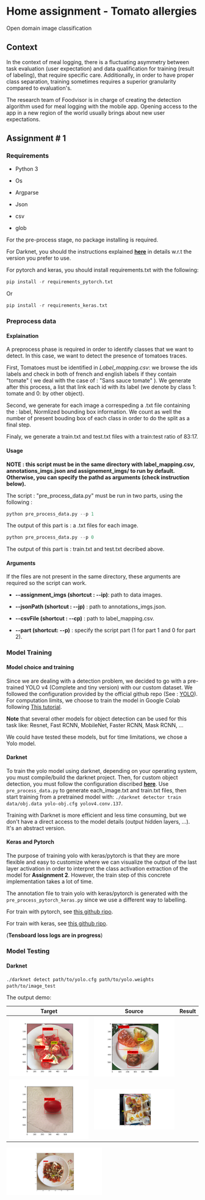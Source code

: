 # Home assignment - Tomato allergies

Open domain image classification

## Context

In the context of meal logging, there is a fluctuating asymmetry between task evaluation (user expectation) and data qualification for training (result of labeling), that require specific care. Additionally, in order to have proper class separation, training sometimes requires a superior granularity compared to evaluation's. 

The research team of Foodvisor is in charge of creating the detection algorithm used for meal logging with the mobile app. Opening access to the app in a new region of the world usually brings about new user expectations.

## Assignment # 1

### Requirements

* Python 3

* Os

* Argparse

* Json

* csv

* glob

For the pre-process stage, no package installing is required.

For Darknet, you should the instructions explained [**here**](https://github.com/AlexeyAB/darknet) in details w.r.t the version you prefer to use.

For pytorch and keras, you should install requirements.txt with the following:

```python
pip install -r requirements_pytorch.txt
```

Or 

```python
pip install -r requirements_keras.txt
```

### Preprocess data

#### Explaination

A preprocess phase is required in order to identify classes that we want to detect. In this case, we want to detect the presence of tomatoes traces.

First, Tomatoes must be identified in *Label_mapping.csv*: we browse the ids labels and check in both of french and english labels if they contain "tomate" ( we deal with the case of : "Sans sauce tomate" ). We generate after this process, a list that link each id with its label (we denote by class 1: tomate and 0: by other object).

Second, we generate for each image a correspeding a .txt file containing the : label, Normlized bounding box information. We count as well the number of present bouding box of each class in order to do the split as a final step.

Finaly, we generate a train.txt and test.txt files with a train:test ratio of 83:17.  

#### Usage

**NOTE : this script must be in the same directory with label_mapping.csv, annotations_imgs.json and assignement_imgs/ to run by default. Otherwise, you can specify the pathd as arguments (check instruction below).**

The script : "pre_process_data.py" must be run in two parts, using the following :

```python
python pre_process_data.py --p 1
```

The output of this part is : a .txt files for each image. 

```python
python pre_process_data.py --p 0   
```

The output of this part is : train.txt and test.txt decribed above.

#### Arguments 

If the files are not present in the same directory, these arguments are required so the script can work.

* **--assignment_imgs (shortcut : --ip)**: path to data images.

* **--jsonPath (shortcut : --jp)** : path to annotations_imgs.json.

* **--csvFile (shortcut : --cp)** : path to label_mapping.csv.

* **--part (shortcut: --p)** : specify the script part (1 for part 1 and 0 for part 2).

### Model Training

#### Model choice and training

Since we are dealing with a detection problem, we decided to go with a pre-trained YOLO v4 (Complete and tiny version) with our custom dataset. We followed the configuration provided by the official github repo (See : [YOLO](https://github.com/AlexeyAB/darknet)). For computation limits, we choose to train the model in Google Colab following [This tutorial](https://medium.com/ai-world/how-to-train-yolov4-for-custom-objects-detection-in-google-colab-1e934b8ef685).

**Note** that several other models for object detection can be used for this task like: Resnet, Fast RCNN, MobileNet, Faster RCNN, Mask RCNN, ...

We could have tested these models, but for time limitations, we chose a Yolo model. 

#### Darknet

To train the yolo model using darknet, depending on your operating system, you must compile/build the darknet project. Then, for custom object detection, you must follow the configuration discribed [**here**](https://github.com/AlexeyAB/darknet#how-to-train-to-detect-your-custom-objects). Use `pre_process_data.py` to generate each_image.txt and train.txt files, then start training from a pretrained model with: `./darknet detector train data/obj.data yolo-obj.cfg yolov4.conv.137`. 

Training with Darknet is more efficient and less time consuming, but we don't have a direct access to the model details (output hidden layers, ...). It's an abstract version.   

#### Keras and Pytorch

The purpose of training yolo with keras/pytorch is that they are more flexible and easy to customize where we can visualize the output of the last layer activation in order to interpret the class activation extraction of the model for **Assignment 2**. However, the train step of this concrete implementation takes a lot of time.

The annotation file to train yolo with keras/pytorch is generated with the `pre_process_pytorch_keras.py` since we use a different way to labelling.

For train with pytorch, see [this github ripo](https://github.com/Tianxiaomo/pytorch-YOLOv4).

For train with keras, see [this github ripo](https://github.com/qqwweee/keras-yolo3).

(**Tensboard loss logs are in progress**)

### Model Testing

#### Darknet

`./darknet detect path/to/yolo.cfg path/to/yolo.weights path/to/image_test`

The output demo:

Target         |  Source          |      Result        
:-------------:|:----------------:|:-------------------:
<img src="images/Tomates_1.png" width="250"> |  <img src="images/Tomates_2.png" width="250"> 
<img src="images/Tomates_3.png" width="250"> |  <img src="images/Tomates_4.png" width="250">
<img src="images/Tomates_5.png" width="250">


